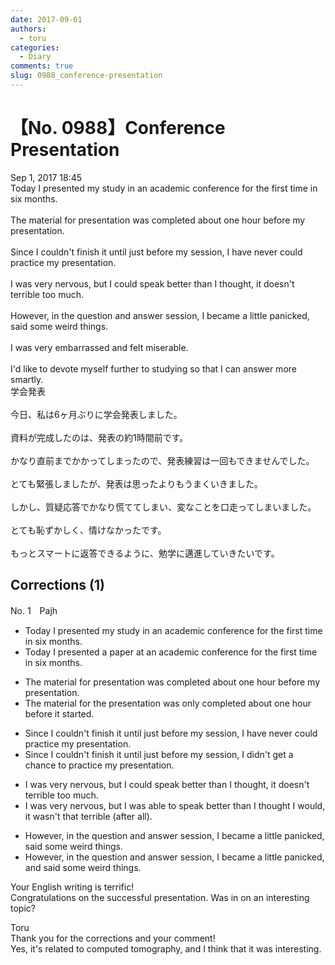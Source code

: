 ```yaml
---
date: 2017-09-01
authors:
  - toru
categories:
  - Diary
comments: true
slug: 0988_conference-presentation
---
```


# 【No. 0988】Conference Presentation
<div class="date">Sep 1, 2017 18:45</div>
<div id="post"><div id="body_show_ori">
Today I presented my study in an academic conference for the first time in six months.<br/><br/>The material for presentation was completed about one hour before my presentation.<br/><br/>Since I couldn't finish it until just before my session, I have never could practice my presentation.<br/><br/>I was very nervous, but I could speak better than I thought, it doesn't terrible too much.<br/><br/>However, in the question and answer session, I became a little panicked, said some weird things.<br/><br/>I was very embarrassed and felt miserable.<br/><br/>I'd like to devote myself further to studying so that I can answer more smartly.
</div></div>

<!-- more -->

<div id="post_ja"><div id="body_show_mo">
学会発表<br/><br/>今日、私は6ヶ月ぶりに学会発表しました。<br/><br/>資料が完成したのは、発表の約1時間前です。<br/><br/>かなり直前までかかってしまったので、発表練習は一回もできませんでした。<br/><br/>とても緊張しましたが、発表は思ったよりもうまくいきました。<br/><br/>しかし、質疑応答でかなり慌ててしまい、変なことを口走ってしまいました。<br/><br/>とても恥ずかしく、情けなかったです。<br/><br/>もっとスマートに返答できるように、勉学に邁進していきたいです。
</div></div>

## Corrections (1)
<div id="block"><div class="first_name"> No. 1　<span class="just_name">Pajh</span></div><div id="block2">
<ul class="correction_field">
<li class="incorrect">Today I presented my study in an academic conference for the first time in six months.</li>
<li class="corrected correct">
Today I presented <span class="f_blue">a paper</span> <span class="f_red">at</span> an academic conference for the first time in six months.
</li>
</ul>
<ul class="correction_field">
<li class="incorrect">The material for presentation was completed about one hour before my presentation.</li>
<li class="corrected correct">
The material for <span class="f_blue">the</span> presentation was <span class="f_red">only</span> completed about one hour before <span class="f_blue">it started</span>.
</li>
</ul>
<ul class="correction_field">
<li class="incorrect">Since I couldn't finish it until just before my session, I have never could practice my presentation.</li>
<li class="corrected correct">
Since I couldn't finish it until just before my session, I <span class="f_blue">didn't get a chance to</span> practice<span class="f_gray"><span class="sline"> my presentation</span></span>.
</li>
</ul>
<ul class="correction_field">
<li class="incorrect">I was very nervous, but I could speak better than I thought, it doesn't terrible too much.</li>
<li class="corrected correct">
I was very nervous, but I <span class="f_red">was able to</span> speak better than I thought <span class="f_blue">I would</span>, <span class="f_blue">it wasn't that terrible</span> <span class="f_gray">(after all)</span>.
</li>
</ul>
<ul class="correction_field">
<li class="incorrect">However, in the question and answer session, I became a little panicked, said some weird things.</li>
<li class="corrected correct">
However, in the question and answer session, I became a little panicked, <span class="f_red">and</span> said some weird things.
</li>
</ul>
<p class="comment_small">
 Your English writing is terrific!
 <br/>
 Congratulations on the successful presentation.  Was in on an interesting topic?
</p>

</div><div class="name"><span class="just_name">Toru</span><br>
Thank you for the corrections and your comment!<br/>Yes, it's related to computed tomography, and I think that it was interesting.
</div>
</div>
